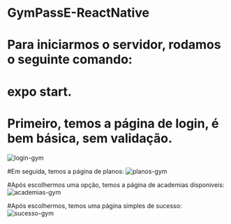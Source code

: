 # GymPassE-ReactNative
# Para iniciarmos o servidor, rodamos o seguinte comando:
# expo start.
# Primeiro, temos a página de login, é bem básica, sem validação.
![login-gym](https://github.com/meirellos/GymPassE-ReactNative/assets/72823459/448b2179-7f38-4332-bda8-488561eeb4f8) <br/>

#Em seguida, temos a página de planos:
![planos-gym](https://github.com/meirellos/GymPassE-ReactNative/assets/72823459/75ba2ab8-665f-4ad9-bd6e-35b972c936ff) <br/>

#Após escolhermos uma opção, temos a página de academias disponiveis:
![academias-gym](https://github.com/meirellos/GymPassE-ReactNative/assets/72823459/6c7eba95-7da8-463a-a654-316227c50843) <br/>

#Após escolhermos, temos uma página simples de sucesso:
![sucesso-gym](https://github.com/meirellos/GymPassE-ReactNative/assets/72823459/8d09ef50-21b4-48b8-9de1-e4525714e16a)
